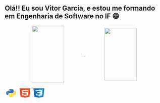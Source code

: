 ## Olá!! Eu sou Vitor Garcia, e estou me formando em Engenharia de Software no IF 😄
<div align="center">
  <a href="https://github.com/azaradochan">
    <img height=180em width=45% align="center" src="https://github-readme-stats.vercel.app/api?username=azaradochan&show_icons=true&theme=tokyonight&locale=pt-br&bg_color=000000&title_color=FFFFFF&icon_color=F09A05&text_color=EBEBEB&rank_icon=github&ring_color=F5BD02&text_bold=false" />
    <img height=165em width=45% align="center" src="https://github-readme-stats.vercel.app/api/top-langs/?username=azaradochan&size_weight=0.5&count_weight=0.5&theme=tokyonight&bg_color=000000&title_color=FFFFFF&text_color=EBEBEB&layout=compact" />
  </a>
</div>

<div style="display: inline_block"><br>
  <img align="center" alt="Python" height="30" width="40" src="https://raw.githubusercontent.com/devicons/devicon/master/icons/python/python-original.svg">
  <img align="center" alt="HTML" height="30" width="40" src="https://raw.githubusercontent.com/devicons/devicon/master/icons/html5/html5-original.svg">
  <img align="center" alt="CSS" height="30" width="40" src="https://raw.githubusercontent.com/devicons/devicon/master/icons/css3/css3-original.svg">

</div>
